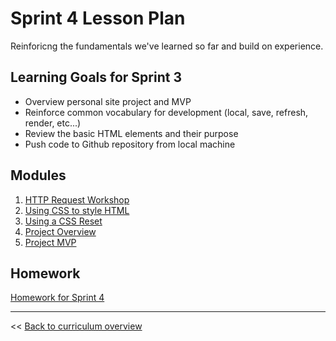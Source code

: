 # Sprint 4 Lesson Plan

Reinforicng the fundamentals we've learned so far and build on experience.

## Learning Goals for Sprint 3
* Overview personal site project and MVP
* Reinforce common vocabulary for development (local, save, refresh, render, etc...)
* Review the basic HTML elements and their purpose
* Push code to Github repository from local machine

## Modules
1. [HTTP Request Workshop](../modules/http-requests)
1. [Using CSS to style HTML](../modules/using-css-to-style-html)
1. [Using a CSS Reset](../modules/using-a-css-reset)
1. [Project Overview](../modules/project/overview)
1. [Project MVP](../modules/project/mvp)

## Homework
[Homework for Sprint 4](./04-sprint-homework)

---
<< [Back to curriculum overview](https://glover.io/refcode-docs/curriculum/)
